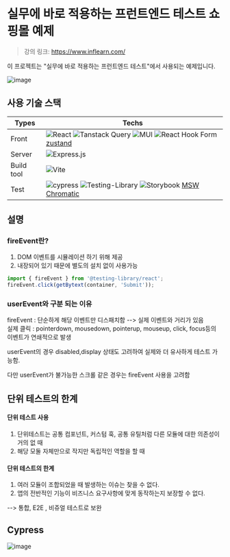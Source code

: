 # 실무에 바로 적용하는 프런트엔드 테스트 쇼핑몰 예제

<!-- TODO: need to update link -->

> 강의 링크: https://www.inflearn.com/

이 프로젝트는 "실무에 바로 적용하는 프런트엔드 테스트"에서 사용되는 예제입니다.

![image](https://github.com/jung-han/jung-han/assets/35371660/86f96b11-046d-42dd-bb8d-3b780698feeb)

## 사용 기술 스택

| Types      | Techs                                                                                                                                                                                                                                                                                                                                                                                                                                                                                                |
| ---------- | ---------------------------------------------------------------------------------------------------------------------------------------------------------------------------------------------------------------------------------------------------------------------------------------------------------------------------------------------------------------------------------------------------------------------------------------------------------------------------------------------------- |
| Front      | ![React](https://img.shields.io/badge/react-%2320232a.svg?style=flat&logo=react&logoColor=%2361DAFB) ![Tanstack Query](https://img.shields.io/badge/-tanstack%20Query-FF4154?style=flat&logo=react%20query&logoColor=white) ![MUI](https://img.shields.io/badge/MUI-%230081CB.svg?style=flat&logo=mui&logoColor=white) ![React Hook Form](https://img.shields.io/badge/React%20Hook%20Form-%23EC5990.svg?style=flat&logo=reacthookform&logoColor=white) [zustand](https://github.com/pmndrs/zustand) |
| Server     | ![Express.js](https://img.shields.io/badge/express.js-%23404d59.svg?style=flat&logo=express&logoColor=%2361DAFB)                                                                                                                                                                                                                                                                                                                                                                                     |
| Build tool | ![Vite](https://img.shields.io/badge/vite-%23646CFF.svg?style=flat&logo=vite&logoColor=white)                                                                                                                                                                                                                                                                                                                                                                                                        |
| Test       | ![cypress](https://img.shields.io/badge/-cypress-%23E5E5E5?style=flat&logo=cypress&logoColor=058a5e) ![Testing-Library](https://img.shields.io/badge/-Testing%20Library-%23E33332?style=flat&logo=testing-library&logoColor=white) ![Storybook](https://img.shields.io/badge/-Storybook-FF4785?style=flat&logo=storybook&logoColor=white) [MSW](https://mswjs.io/) [Chromatic](https://www.chromatic.com/)                                                                                           |

## 설명

### fireEvent란?

1. DOM 이벤트를 시뮬레이션 하기 위해 제공
2. 내장되어 있기 때문에 별도의 설치 없이 사용가능

```javascript
import { fireEvent } from '@testing-library/react';
fireEvent.click(getBytext(container, 'Submit'));
```

### userEvent와 구분 되는 이유

fireEvent : 단순하게 해당 이벤트만 디스패치함 --> 실제 이벤트와 거리가 있음  
실제 클릭 : pointerdown, mousedown, pointerup, mouseup, click, focus등의 이벤트가 연쇄적으로 발생

userEvent의 경우 disabled,display 상태도 고려하여 실제와 더 유사하게 테스트 가능함.

다만 userEvent가 불가능한 스크롤 같은 경우는 fireEvent 사용을 고려함

## 단위 테스트의 한계

#### 단위 테스트 사용

1. 단위테스트는 공통 컴포넌트, 커스텀 훅, 공통 유틸처럼 다른 모듈에 대한 의존성이 거의 없 때
2. 해당 모둘 자체만으로 작지만 독립적인 역할을 할 때

#### 단위 테스트의 한계

1. 여러 모듈이 조합되었을 때 발생하는 이슈는 찾을 수 없다.
2. 앱의 전반적인 기능이 비즈니스 요구사항에 맞게 동작하는지 보장할 수 없다.

--> 통합, E2E , 비쥬얼 테스트로 보완


## Cypress

![image](https://github.com/suhong99/StudyRepo/assets/120103909/044b0b58-0eea-45b7-9520-a380100bcfd8)

